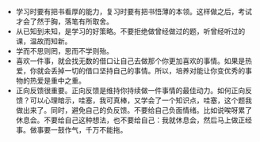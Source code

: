 - 学习时要有把书看厚的能力，复习时要有把书悟薄的本领。这样做之后，考试才会了然于胸，落笔有所取舍。
- 从已知到未知，是学习的好策略。不要拒绝做曾经做过的题，听曾经听过的课，温故而知新。
- 学而不思则罔，思而不学则殆。
- 喜欢一件事，就会找无数的借口让自己去做那个你更加喜欢的事情。如果是热爱，你就会丢掉一切的借口坚持自己的事情。所以，培养对能让你变优秀的事物的热爱是重中之重。
- 正向反馈很重要。正向反馈是维持你持续做一件事情的最佳动力。如何正向反馈？可以心理暗示，哇塞，我可真棒，又学会了一个知识点，哇塞，这个题我做出来了。同时，避免自己的负反馈。不要给自己负面情绪。比如说唉呀累了休息会。不要给自己这种想法，也不要给自己：我就休息会，然后马上做正经事。做事要一鼓作气，千万不能拖。